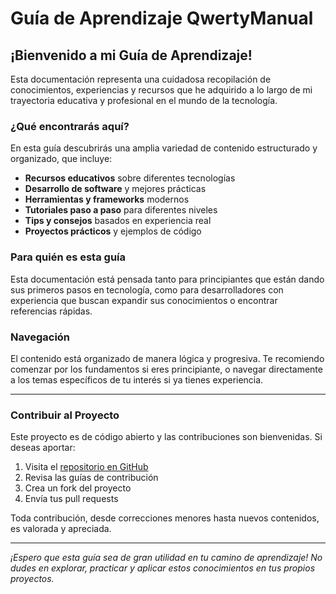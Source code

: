 # Guía de Aprendizaje QwertyManual

## ¡Bienvenido a mi Guía de Aprendizaje!

Esta documentación representa una cuidadosa recopilación de conocimientos, experiencias y recursos que he adquirido a lo largo de mi trayectoria educativa y profesional en el mundo de la tecnología.

### ¿Qué encontrarás aquí?

En esta guía descubrirás una amplia variedad de contenido estructurado y organizado, que incluye:

- **Recursos educativos** sobre diferentes tecnologías
- **Desarrollo de software** y mejores prácticas
- **Herramientas y frameworks** modernos
- **Tutoriales paso a paso** para diferentes niveles
- **Tips y consejos** basados en experiencia real
- **Proyectos prácticos** y ejemplos de código

### Para quién es esta guía

Esta documentación está pensada tanto para principiantes que están dando sus primeros pasos en tecnología, como para desarrolladores con experiencia que buscan expandir sus conocimientos o encontrar referencias rápidas.

### Navegación

El contenido está organizado de manera lógica y progresiva. Te recomiendo comenzar por los fundamentos si eres principiante, o navegar directamente a los temas específicos de tu interés si ya tienes experiencia.

---

### Contribuir al Proyecto

Este proyecto es de código abierto y las contribuciones son bienvenidas. Si deseas aportar:

1. Visita el [repositorio en GitHub](https://github.com/joanqwerty/qwertyManual)
2. Revisa las guías de contribución
3. Crea un fork del proyecto
4. Envía tus pull requests

Toda contribución, desde correcciones menores hasta nuevos contenidos, es valorada y apreciada.

---

*¡Espero que esta guía sea de gran utilidad en tu camino de aprendizaje! No dudes en explorar, practicar y aplicar estos conocimientos en tus propios proyectos.*
